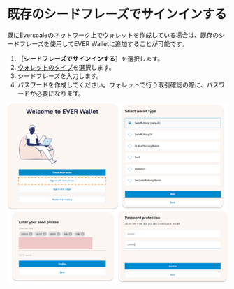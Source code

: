 # 既存のシードフレーズでサインインする

既にEverscaleのネットワーク上でウォレットを作成している場合は、既存のシードフレーズを使用してEVER Walletに追加することが可能です。

1. ［**シードフレーズでサインインする**］を選択します。
2. [ウォレットのタイプ](types-of-wallet.md)を選択します。
3. シードフレーズを入力します。
4. パスワードを作成してください。ウォレットで行う取引確認の際に、パスワードが必要になります。

![](<../../.gitbook/assets/image (37).png>)
